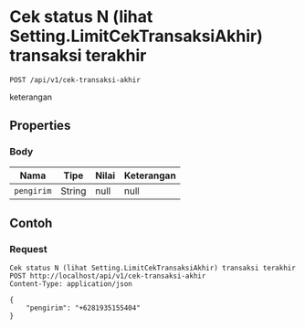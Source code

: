 # Cek status N (lihat Setting.LimitCekTransaksiAkhir) transaksi terakhir
```http
POST /api/v1/cek-transaksi-akhir
```
keterangan
## Properties
### Body
Nama | Tipe | Nilai | Keterangan
--- | --- | --- | ---
<code>pengirim</code> | String | null | null

## Contoh

### Request
```http
Cek status N (lihat Setting.LimitCekTransaksiAkhir) transaksi terakhir
POST http://localhost/api/v1/cek-transaksi-akhir
Content-Type: application/json

{
    "pengirim": "+6281935155404"
}
```
